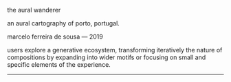 the aural wanderer

an aural cartography of porto, portugal.

marcelo ferreira de sousa — 2019


users explore a generative ecosystem, transforming iteratively the nature of compositions by expanding into wider motifs or focusing on small and specific elements of the experience.


__________________________________
